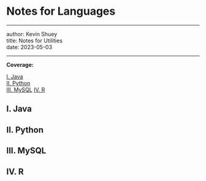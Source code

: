 # Notes for Languages
- - -
author: Kevin Shuey  
title: Notes for Utilities  
date: 2023-05-03
- - -

**Coverage:**  

[I. Java](#1)   
[II. Python](#2)  
[III. MySQL](#3) 
[IV. R](#4)  
 

## <span id='1'>I. Java</span>  

## <span id='2'>II. Python</span> 

## <span id='3'>III. MySQL</span> 

## <span id='4'>IV. R</span>